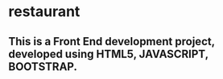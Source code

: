 # restaurant
 
## This is a Front End development project, developed using HTML5, JAVASCRIPT, BOOTSTRAP.
